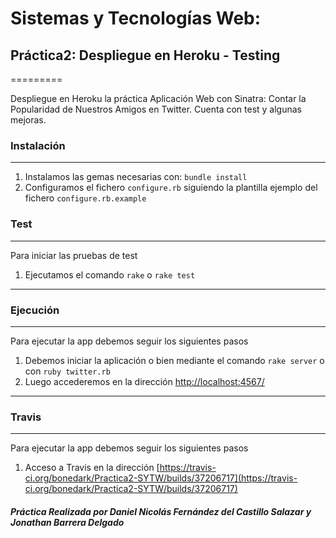 # Sistemas y Tecnologías Web:
## Práctica2: Despliegue en Heroku - Testing

=========

Despliegue en Heroku la práctica Aplicación Web con Sinatra: Contar la Popularidad de Nuestros Amigos en Twitter. Cuenta con test y algunas mejoras.


### Instalación
--------------
1. Instalamos las gemas necesarias con: `bundle install`
2. Configuramos el fichero `configure.rb` siguiendo la plantilla ejemplo del fichero `configure.rb.example`

### Test
------------

Para iniciar las pruebas de test

1. Ejecutamos el comando `rake` o `rake test`

------------


### Ejecución
------------

Para ejecutar la app debemos seguir los siguientes pasos

1. Debemos iniciar la aplicación o bien mediante el comando `rake server` o con `ruby twitter.rb`
2. Luego accederemos en la dirección [http://localhost:4567/](http://localhost:4567/)

------------
### Travis
-----------
Para ejecutar la app debemos seguir los siguientes pasos

1. Acceso a Travis en la dirección [https://travis-ci.org/bonedark/Practica2-SYTW/builds/37206717](https://travis-ci.org/bonedark/Practica2-SYTW/builds/37206717)

##### Práctica Realizada por Daniel Nicolás Fernández del Castillo Salazar y Jonathan Barrera Delgado
